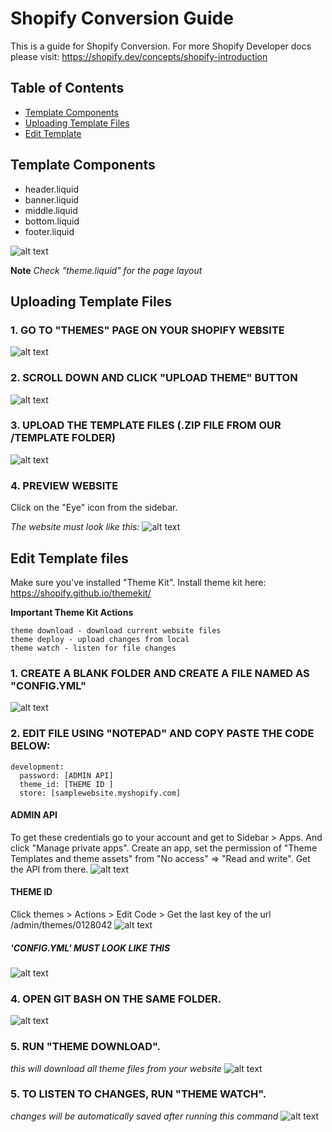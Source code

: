 # Shopify Conversion Guide
This is a guide for Shopify Conversion. For more Shopify Developer docs please visit: https://shopify.dev/concepts/shopify-introduction

## Table of Contents

- [Template Components](#template-components)
- [Uploading Template Files](#uploading-template-files)
- [Edit Template](#edit-template-files)

## Template Components

- header.liquid
- banner.liquid
- middle.liquid
- bottom.liquid
- footer.liquid

![alt text](https://github.com/prospkarl/shopifytemplate/blob/master/images/sections.png?raw=true)

**Note** _Check "theme.liquid" for the page layout_

## Uploading Template Files

### 1. GO TO "THEMES" PAGE ON YOUR SHOPIFY WEBSITE
![alt text](https://github.com/prospkarl/shopifytemplate/blob/master/images/themes_page.png?raw=true)

### 2. SCROLL DOWN AND CLICK "UPLOAD THEME" BUTTON
![alt text](https://github.com/prospkarl/shopifytemplate/blob/master/images/upload_btn.png?raw=true)

### 3. UPLOAD THE TEMPLATE FILES (.ZIP FILE FROM OUR /TEMPLATE FOLDER)
![alt text](https://github.com/prospkarl/shopifytemplate/blob/master/images/upload_template.png?raw=true)

### 4. PREVIEW WEBSITE
Click on the "Eye" icon from the sidebar.

_The website must look like this:_
![alt text](https://github.com/prospkarl/shopifytemplate/blob/master/images/done_upload.png?raw=true)

## Edit Template files

Make sure you've installed "Theme Kit". Install theme kit here: https://shopify.github.io/themekit/

**Important Theme Kit Actions**
```
theme download - download current website files
theme deploy - upload changes from local
theme watch - listen for file changes
```

### 1. CREATE A BLANK FOLDER AND CREATE A FILE NAMED AS "CONFIG.YML"
![alt text](https://github.com/prospkarl/shopifytemplate/blob/master/images/createconfig.PNG?raw=true)

### 2. EDIT FILE USING "NOTEPAD" AND COPY PASTE THE CODE BELOW:

```
development:
  password: [ADMIN API]
  theme_id: [THEME ID ]
  store: [samplewebsite.myshopify.com]
```

#### ADMIN API
To get these credentials go to your account and get to Sidebar > Apps. And click "Manage private apps". Create an app, set the permission of "Theme Templates and theme assets" from "No access" => "Read and write". Get the API from there.
![alt text](https://github.com/prospkarl/shopifytemplate/blob/master/images/adminapi.png?raw=true)

#### THEME ID
Click themes > Actions > Edit Code > Get the last key of the url /admin/themes/0128042
![alt text](https://github.com/prospkarl/shopifytemplate/blob/master/images/theme_id.png?raw=true)

##### _'CONFIG.YML'_ MUST LOOK LIKE THIS
![alt text](https://github.com/prospkarl/shopifytemplate/blob/master/images/configuration.png?raw=true)

### 4. OPEN GIT BASH ON THE SAME FOLDER.
![alt text](https://github.com/prospkarl/shopifytemplate/blob/master/images/gitbash.png?raw=true)

### 5. RUN "THEME DOWNLOAD".
_this will download all theme files from your website_
![alt text](https://github.com/prospkarl/shopifytemplate/blob/master/images/themedownload.png?raw=true)

### 5. TO LISTEN TO CHANGES, RUN "THEME WATCH".
_changes will be automatically saved after running this command_
![alt text](https://github.com/prospkarl/shopifytemplate/blob/master/images/themewatch.png?raw=true)
